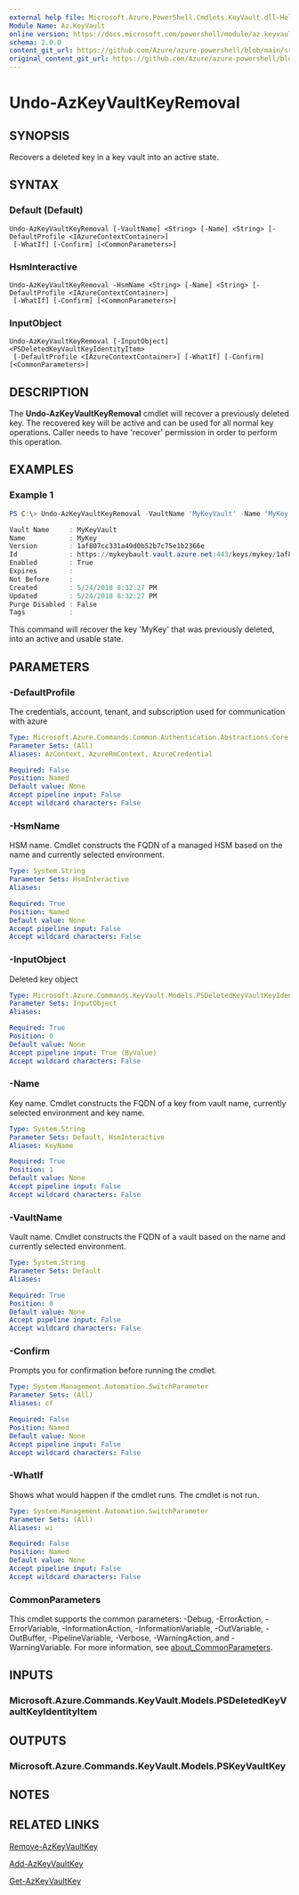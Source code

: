 ```yaml
---
external help file: Microsoft.Azure.PowerShell.Cmdlets.KeyVault.dll-Help.xml
Module Name: Az.KeyVault
online version: https://docs.microsoft.com/powershell/module/az.keyvault/undo-azkeyvaultkeyremoval
schema: 2.0.0
content_git_url: https://github.com/Azure/azure-powershell/blob/main/src/KeyVault/KeyVault/help/Undo-AzKeyVaultKeyRemoval.md
original_content_git_url: https://github.com/Azure/azure-powershell/blob/main/src/KeyVault/KeyVault/help/Undo-AzKeyVaultKeyRemoval.md
---
```


# Undo-AzKeyVaultKeyRemoval

## SYNOPSIS
Recovers a deleted key in a key vault into an active state.

## SYNTAX

### Default (Default)
```
Undo-AzKeyVaultKeyRemoval [-VaultName] <String> [-Name] <String> [-DefaultProfile <IAzureContextContainer>]
 [-WhatIf] [-Confirm] [<CommonParameters>]
```

### HsmInteractive
```
Undo-AzKeyVaultKeyRemoval -HsmName <String> [-Name] <String> [-DefaultProfile <IAzureContextContainer>]
 [-WhatIf] [-Confirm] [<CommonParameters>]
```

### InputObject
```
Undo-AzKeyVaultKeyRemoval [-InputObject] <PSDeletedKeyVaultKeyIdentityItem>
 [-DefaultProfile <IAzureContextContainer>] [-WhatIf] [-Confirm] [<CommonParameters>]
```

## DESCRIPTION
The **Undo-AzKeyVaultKeyRemoval** cmdlet will recover a previously deleted key.
The recovered key will be active and can be used for all normal key operations.
Caller needs to have 'recover' permission in order to perform this operation.

## EXAMPLES

### Example 1
```powershell
PS C:\> Undo-AzKeyVaultKeyRemoval -VaultName 'MyKeyVault' -Name 'MyKey'

Vault Name     : MyKeyVault
Name           : MyKey
Version        : 1af807cc331a49d0b52b7c75e1b2366e
Id             : https://mykeybault.vault.azure.net:443/keys/mykey/1af807cc331a49d0b52b7c75e1b2366e
Enabled        : True
Expires        :
Not Before     :
Created        : 5/24/2018 8:32:27 PM
Updated        : 5/24/2018 8:32:27 PM
Purge Disabled : False
Tags           :
```

This command will recover the key 'MyKey' that was previously deleted, into an active and usable state.

## PARAMETERS

### -DefaultProfile
The credentials, account, tenant, and subscription used for communication with azure

```yaml
Type: Microsoft.Azure.Commands.Common.Authentication.Abstractions.Core.IAzureContextContainer
Parameter Sets: (All)
Aliases: AzContext, AzureRmContext, AzureCredential

Required: False
Position: Named
Default value: None
Accept pipeline input: False
Accept wildcard characters: False
```

### -HsmName
HSM name. Cmdlet constructs the FQDN of a managed HSM based on the name and currently selected environment.

```yaml
Type: System.String
Parameter Sets: HsmInteractive
Aliases:

Required: True
Position: Named
Default value: None
Accept pipeline input: False
Accept wildcard characters: False
```

### -InputObject
Deleted key object

```yaml
Type: Microsoft.Azure.Commands.KeyVault.Models.PSDeletedKeyVaultKeyIdentityItem
Parameter Sets: InputObject
Aliases:

Required: True
Position: 0
Default value: None
Accept pipeline input: True (ByValue)
Accept wildcard characters: False
```

### -Name
Key name.
Cmdlet constructs the FQDN of a key from vault name, currently selected environment and key name.

```yaml
Type: System.String
Parameter Sets: Default, HsmInteractive
Aliases: KeyName

Required: True
Position: 1
Default value: None
Accept pipeline input: False
Accept wildcard characters: False
```

### -VaultName
Vault name.
Cmdlet constructs the FQDN of a vault based on the name and currently selected environment.

```yaml
Type: System.String
Parameter Sets: Default
Aliases:

Required: True
Position: 0
Default value: None
Accept pipeline input: False
Accept wildcard characters: False
```

### -Confirm
Prompts you for confirmation before running the cmdlet.

```yaml
Type: System.Management.Automation.SwitchParameter
Parameter Sets: (All)
Aliases: cf

Required: False
Position: Named
Default value: None
Accept pipeline input: False
Accept wildcard characters: False
```

### -WhatIf
Shows what would happen if the cmdlet runs.
The cmdlet is not run.

```yaml
Type: System.Management.Automation.SwitchParameter
Parameter Sets: (All)
Aliases: wi

Required: False
Position: Named
Default value: None
Accept pipeline input: False
Accept wildcard characters: False
```

### CommonParameters
This cmdlet supports the common parameters: -Debug, -ErrorAction, -ErrorVariable, -InformationAction, -InformationVariable, -OutVariable, -OutBuffer, -PipelineVariable, -Verbose, -WarningAction, and -WarningVariable. For more information, see [about_CommonParameters](http://go.microsoft.com/fwlink/?LinkID=113216).

## INPUTS

### Microsoft.Azure.Commands.KeyVault.Models.PSDeletedKeyVaultKeyIdentityItem

## OUTPUTS

### Microsoft.Azure.Commands.KeyVault.Models.PSKeyVaultKey

## NOTES

## RELATED LINKS

[Remove-AzKeyVaultKey](./Remove-AzKeyVaultKey.md)

[Add-AzKeyVaultKey](./Add-AzKeyVaultKey.md)

[Get-AzKeyVaultKey](./Get-AzKeyVaultKey.md)

